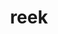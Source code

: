 ---
category: 4-letters
denotation: null
name: reek
reference_link: https://www.etymonline.com/word/reek
root_language: null
root_name: null
title: reek
type: free
word_sums:
- respelling: reek
  sum: 'Reek + '
---